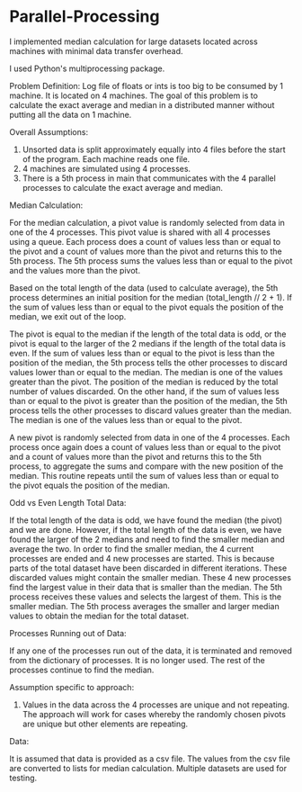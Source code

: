 # Parallel-Processing
I implemented median calculation for large datasets located across machines with minimal data transfer overhead.

I used Python's multiprocessing package.

Problem Definition:
Log file of floats or ints is too big to be consumed by 1 machine. It is located on 4 machines. The goal of this problem is to calculate the exact average and median in a distributed manner without putting all the data on 1 machine.

Overall Assumptions:
1) Unsorted data is split approximately equally into 4 files before the start of the program. Each machine reads one file.
2) 4 machines are simulated using 4 processes.
3) There is a 5th process in main that communicates with the 4 parallel processes to calculate the exact average and median.

Median Calculation:

For the median calculation, a pivot value is randomly selected from data in one of the 4 processes. This pivot value is shared with all 4 processes using a queue. Each process does a count of values less than or equal to the pivot and a count of values more than the pivot and returns this to the 5th process. The 5th process sums the values less than or equal to the pivot and the values more than the pivot.

Based on the total length of the data (used to calculate average), the 5th process determines an initial position for the median (total_length // 2 + 1). If the sum of values less than or equal to the pivot equals the position of the median, we exit out of the loop.

The pivot is equal to the median if the length of the total data is odd, or the pivot is equal to the larger of the 2 medians if the length of the total data is even.
If the sum of values less than or equal to the pivot is less than the position of the median, the 5th process tells the other processes to discard values lower than or equal to the median. The median is one of the values greater than the pivot. The position of the median is reduced by the total number of values discarded.
On the other hand, if the sum of values less than or equal to the pivot is greater than the position of the median, the 5th process tells the other processes to discard values greater than the median. The median is one of the values less than or equal to the pivot.

A new pivot is randomly selected from data in one of the 4 processes. Each process once again does a count of values less than or equal to the pivot and a count of values more than the pivot and returns this to the 5th process, to aggregate the sums and compare with the new position of the median. This routine repeats until the sum of values less than or equal to the pivot equals the position of the median.

Odd vs Even Length Total Data:

If the total length of the data is odd, we have found the median (the pivot) and we are done. However, if the total length of the data is even, we have found the larger of the 2 medians and need to find the smaller median and average the two.
In order to find the smaller median, the 4 current processes are ended and 4 new processes are started. This is because parts of the total dataset have been discarded in different iterations. These discarded values might contain the smaller median. These 4 new processes find the largest value in their data that is smaller than the median. The 5th process receives these values and selects the largest of them. This is the smaller median. The 5th process averages the smaller and larger median values to obtain the median for the total dataset.

Processes Running out of Data:

If any one of the processes run out of the data, it is terminated and removed from the dictionary of processes. It is no longer used. The rest of the processes continue to find the median.

Assumption specific to approach:

1) Values in the data across the 4 processes are ​unique and not repeating​. The
approach will work for cases whereby the randomly chosen pivots are unique but other elements are repeating.

Data:

It is assumed that data is provided as a csv file. The values from the csv file are converted to lists for median calculation. Multiple datasets are used for testing.
